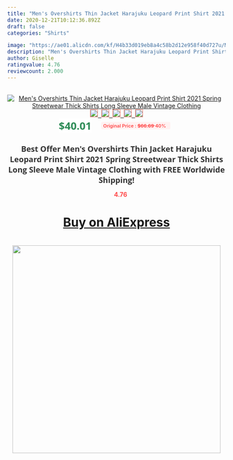 ```yaml
---
title: "Men's Overshirts Thin Jacket Harajuku Leopard Print Shirt 2021 Spring Streetwear Thick Shirts Long Sleeve Male Vintage Clothing"
date: 2020-12-21T10:12:36.892Z
draft: false
categories: "Shirts"

image: "https://ae01.alicdn.com/kf/H4b33d019eb8a4c58b2d12e958f40d727u/Men-s-Overshirts-Thin-Jacket-Harajuku-Leopard-Print-Shirt-2021-Spring-Streetwear-Thick-Shirts-Long-Sleeve.jpg"
description: "Men's Overshirts Thin Jacket Harajuku Leopard Print Shirt 2021 Spring Streetwear Thick Shirts Long Sleeve Male Vintage Clothing"
author: Giselle
ratingvalue: 4.76
reviewcount: 2.000
---
```

<br>
<div style="text-align: center;">
<a href="https://s.click.aliexpress.com/e/_972Fdb" target="_blank" rel="nofollow noopener noreferrer"><img alt="Men's Overshirts Thin Jacket Harajuku Leopard Print Shirt 2021 Spring Streetwear Thick Shirts Long Sleeve Male Vintage Clothing" class="magnifier-image" src="https://ae01.alicdn.com/kf/H4b33d019eb8a4c58b2d12e958f40d727u/Men-s-Overshirts-Thin-Jacket-Harajuku-Leopard-Print-Shirt-2021-Spring-Streetwear-Thick-Shirts-Long-Sleeve.jpg_640x640.jpg">
<br>
<img style="border:1px solid salmon" src="https://ae01.alicdn.com/kf/H4b33d019eb8a4c58b2d12e958f40d727u/Men-s-Overshirts-Thin-Jacket-Harajuku-Leopard-Print-Shirt-2021-Spring-Streetwear-Thick-Shirts-Long-Sleeve.jpg_120x120.jpg">&nbsp;&nbsp;<img style="border:1px solid salmon" src="https://ae01.alicdn.com/kf/H29cca7de047f4f6a8695c04d970af5c2G/Men-s-Overshirts-Thin-Jacket-Harajuku-Leopard-Print-Shirt-2021-Spring-Streetwear-Thick-Shirts-Long-Sleeve.jpg_120x120.jpg">&nbsp;&nbsp;<img style="border:1px solid salmon" src="https://ae01.alicdn.com/kf/H7a96ac1db6ac4d94846b7833eed5ee93U/Men-s-Overshirts-Thin-Jacket-Harajuku-Leopard-Print-Shirt-2021-Spring-Streetwear-Thick-Shirts-Long-Sleeve.jpg_120x120.jpg">&nbsp;&nbsp;<img style="border:1px solid salmon" src="https://ae01.alicdn.com/kf/Hf72bfc657b274a9090cc344b141cf12f4/Men-s-Overshirts-Thin-Jacket-Harajuku-Leopard-Print-Shirt-2021-Spring-Streetwear-Thick-Shirts-Long-Sleeve.jpg_120x120.jpg">&nbsp;&nbsp;<img style="border:1px solid salmon" src="https://ae01.alicdn.com/kf/H5ff76a5579764b43a4c8716e2171f787X/Men-s-Overshirts-Thin-Jacket-Harajuku-Leopard-Print-Shirt-2021-Spring-Streetwear-Thick-Shirts-Long-Sleeve.jpg_120x120.jpg"></a></div><br0>
<div style="text-align: center;"><span style="background-color: white; border: 0px; box-sizing: border-box; color: seagreen; display: inline-block; font-family: &quot;open sans&quot; , &quot;arial&quot; , &quot;helvetica&quot; , sans-serif , &quot;heiti&quot;; font-size: 24px; font-stretch: inherit; font-weight: 700; line-height: inherit; margin: 0px 10px 0px 0px; padding: 0px; vertical-align: middle;">$40.01 </span>
<span style="background: rgb(255 , 241 , 241); border-radius: 3px; border: 0px; box-sizing: border-box; color: #ff4747; display: inline-block; font-family: inherit; font-size: 12px; font-stretch: inherit; font-style: inherit; font-variant: inherit; font-weight: 600; line-height: inherit; margin: 0px; padding: 2px 5px; transform: scale(0.9); vertical-align: middle;">Original Price : <b style="text-decoration: line-through;">$66.69 </b> 40%&nbsp;&nbsp;</span></div>
<h1 style="color: #333333; display: inline-block; font-family: &quot;open sans&quot; , &quot;arial&quot; , &quot;helvetica&quot; , sans-serif , &quot;heiti&quot;; font-size: 18px; font-stretch: inherit; font-weight: 700; text-align: center;">Best Offer Men's Overshirts Thin Jacket Harajuku Leopard Print Shirt 2021 Spring Streetwear Thick Shirts Long Sleeve Male Vintage Clothing with FREE Worldwide Shipping!</h1>
<div style="color: #ff4747; text-align: center;">
<img src="https://4.bp.blogspot.com/-M0ZcTcb-5uY/XleCXlxnR4I/AAAAAAAAAEc/OrjgMkXV1oMQFaCRZj5HQwOCBcu3w1FegCPcBGAYYCw/s1600/star.png" style="height: 15px;">&nbsp;<b>4.76</b></div>
<div class="button_cont" align="center"><a class="buynow_a" href="https://s.click.aliexpress.com/e/_972Fdb" target="_blank" rel="nofollow noopener noreferrer"><H1>Buy on AliExpress</H1></a></div><br>
<div class="separator" style="clear: both; text-align: center;">
<img src="https://lh3.googleusercontent.com/-pTy5HemUv9M/XlePHvY0dAI/AAAAAAAAAE4/0nX5iRUoIWY8eMW9Dpxeirr157OZliDIgCLcBGAsYHQ/s1600/badge.gif" width="480">
</div>

